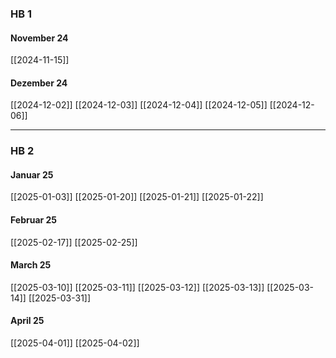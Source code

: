 
### HB 1
#### November 24
[[2024-11-15]]

#### Dezember 24
[[2024-12-02]]
[[2024-12-03]]
[[2024-12-04]]
[[2024-12-05]]
[[2024-12-06]]

---
### HB 2
#### Januar 25
[[2025-01-03]]
[[2025-01-20]]
[[2025-01-21]]
[[2025-01-22]]

#### Februar 25
[[2025-02-17]]
[[2025-02-25]]

#### March 25
[[2025-03-10]]
[[2025-03-11]]
[[2025-03-12]]
[[2025-03-13]]
[[2025-03-14]]
[[2025-03-31]]

#### April 25
[[2025-04-01]]
[[2025-04-02]]